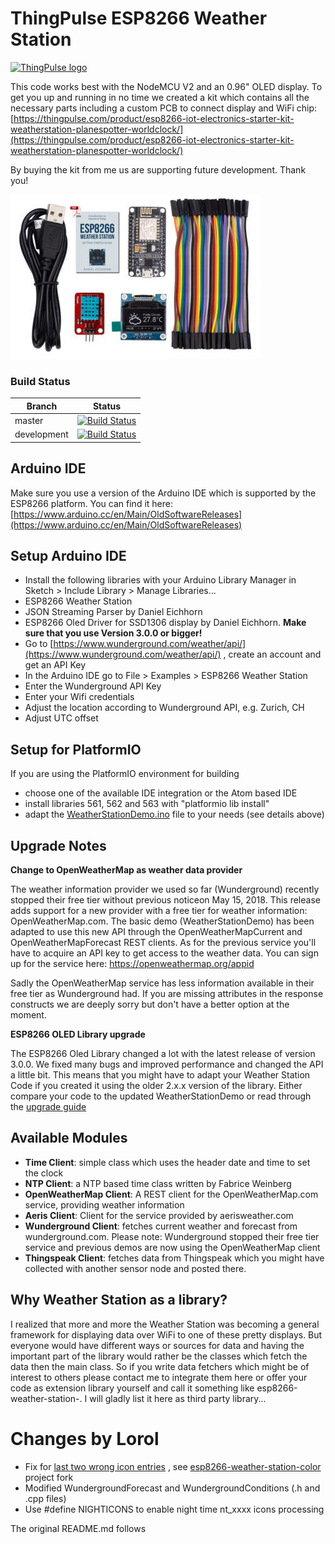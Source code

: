# ThingPulse ESP8266 Weather Station


[![ThingPulse logo](https://thingpulse.com/assets/ThingPulse-w300.svg)](https://thingpulse.com)


This code works best with the NodeMCU V2 and an 0.96" OLED display.
To get you up and running in no time we created a kit which contains all the necessary parts including a custom PCB to connect display and WiFi chip:
[https://thingpulse.com/product/esp8266-iot-electronics-starter-kit-weatherstation-planespotter-worldclock/](https://thingpulse.com/product/esp8266-iot-electronics-starter-kit-weatherstation-planespotter-worldclock/)

By buying the kit from me us are supporting future development. Thank you!

[![ThingPulse ESP8266 WeatherStation Classic Kit](resources/ThingPulse-ESP8266-Weather-Station.jpeg)](https://thingpulse.com/product/esp8266-iot-electronics-starter-kit-weatherstation-planespotter-worldclock/)

### Build Status

| Branch  | Status |
| ------------- | ------------- |
| master  | [![Build Status](https://travis-ci.org/ThingPulse/esp8266-weather-station.svg?branch=master)](https://travis-ci.org/ThingPulse/esp8266-weather-station)  |
| development  | [![Build Status](https://travis-ci.org/ThingPulse/esp8266-weather-station.svg?branch=development)](https://travis-ci.org/ThingPulse/esp8266-weather-station)  |

## Arduino IDE

Make sure you use a version of the Arduino IDE which is supported by the ESP8266 platform. You can find it here: [https://www.arduino.cc/en/Main/OldSoftwareReleases](https://www.arduino.cc/en/Main/OldSoftwareReleases)

## Setup Arduino IDE

* Install the following libraries with your Arduino Library Manager in Sketch > Include Library > Manage Libraries...
* ESP8266 Weather Station
* JSON Streaming Parser by Daniel Eichhorn
* ESP8266 Oled Driver for SSD1306 display by Daniel Eichhorn. **Make sure that you use Version 3.0.0 or bigger!**
* Go to [https://www.wunderground.com/weather/api/](https://www.wunderground.com/weather/api/)
, create an account and get an API Key
* In the Arduino IDE go to File > Examples > ESP8266 Weather Station
* Enter  the Wunderground API Key
* Enter your Wifi credentials
* Adjust the location according to Wunderground API, e.g. Zurich, CH
* Adjust UTC offset

## Setup for PlatformIO

If you are using the PlatformIO environment for building

* choose one of the available IDE integration or the Atom based IDE
* install libraries 561, 562 and 563 with "platformio lib install"
* adapt the [WeatherStationDemo.ino](examples/WeatherStationDemo/WeatherStationDemo.ino) file to your needs (see details above)


## Upgrade Notes

**Change to OpenWeatherMap as weather data provider**

The weather information provider we used so far (Wunderground) recently stopped their free tier without previous noticeon May 15, 2018. This release adds support for a new provider with a free tier for weather information: OpenWeatherMap.com. The basic demo (WeatherStationDemo) has been adapted to use this new API through the OpenWeatherMapCurrent and OpenWeatherMapForecast REST clients. As for the previous service you'll have to acquire an API key to get access to the weather data. You can sign up for the service here: https://openweathermap.org/appid

Sadly the OpenWeatherMap service has less information available in their free tier as Wunderground had. If you are missing attributes in the response constructs we are deeply sorry but don't have a better option at the moment.

**ESP8266 OLED Library upgrade**

The ESP8266 Oled Library changed a lot with the latest release of version 3.0.0. We fixed many bugs and improved performance and changed the API a little bit. This means that you might have to adapt your Weather Station Code if you created it using the older 2.x.x version of the library. Either compare your code to the updated WeatherStationDemo or read through the [upgrade guide](https://github.com/ThingPulse/esp8266-oled-ssd1306/blob/master/UPGRADE-3.0.md)

## Available Modules
* **Time Client**: simple class which uses the header date and time to set the clock
* **NTP Client**: a NTP based time class written by Fabrice Weinberg
* **OpenWeatherMap Client**: A REST client for the OpenWeatherMap.com service, providing weather information
* **Aeris Client**: Client for the service provided by aerisweather.com
* **Wunderground Client**: fetches current weather and forecast from wunderground.com. Please note: Wunderground stopped their free tier service and previous demos are now using the OpenWeatherMap client
* **Thingspeak Client**: fetches data from Thingspeak which you might have collected with another sensor node and posted there.

## Why Weather Station as a library?

I realized that more and more the Weather Station was becoming a general framework for displaying data over WiFi to one of these pretty displays. But everyone would have different ways or sources for data and having the important part of the library would rather be the classes which fetch the data then the main class.
So if you write data fetchers which might be of interest to others please contact me to integrate them here or offer your code as extension library yourself and call it something like esp8266-weather-station-<yourservice>.
I will gladly list it here as third party library...

# Changes by Lorol

* Fix for [last two wrong icon entries](https://github.com/squix78/esp8266-weather-station-color/issues/39) , see [esp8266-weather-station-color](https://github.com/lorol/esp8266-weather-station-color) project fork
* Modified WundergroundForecast and WundergroundConditions (.h and .cpp files)
* Use #define NIGHTICONS to enable night time nt_xxxx icons processing

 The original README.md follows
